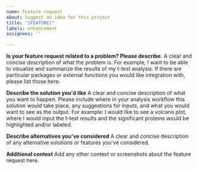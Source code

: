 ```yaml
---
name: Feature request
about: Suggest an idea for this project
title: "[FEATURE]"
labels: enhancement
assignees: ''

---
```


**Is your feature request related to a problem? Please describe.**
A clear and concise description of what the problem is. For example, I want to be able to visualize and summarize the results of my t-test analysis. If there are particular packages or external functions you would like integration with, please list those here.

**Describe the solution you'd like**
A clear and concise description of what you want to happen. Please include where in your analysis workflow this solution would take place, any suggestions for inputs, and what you would want to see as the output. For example: I would like to see a volcano plot, where I would input the t-test results and the significant proteins would be highlighted and/or labeled. 

**Describe alternatives you've considered**
A clear and concise description of any alternative solutions or features you've considered. 

**Additional context**
Add any other context or screenshots about the feature request here.
